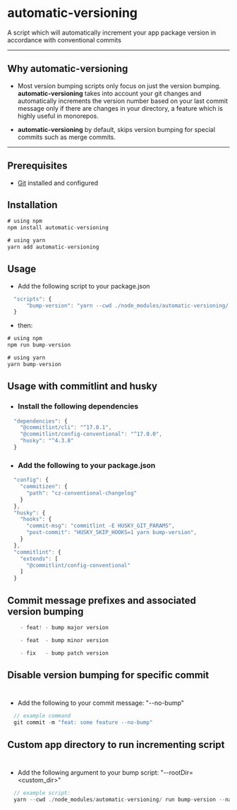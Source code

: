 # automatic-versioning

A script which will automatically increment your app package version in accordance with conventional commits

---
## Why automatic-versioning

- Most version bumping scripts only focus on just the version bumping. **automatic-versioning** takes into account your git changes and automatically increments the version number based on your last commit message only if there are changes in your directory, a feature which is highly useful in monorepos.

- **automatic-versioning** by default, skips version bumping for special commits such as merge commits.

---

## Prerequisites
- [Git](https://git-scm.com/) installed and configured

## Installation

```js
# using npm
npm install automatic-versioning

# using yarn
yarn add automatic-versioning
```

## Usage

- Add the following script to your package.json<br/>
```js
  "scripts": {
      "bump-version": "yarn --cwd ./node_modules/automatic-versioning/ run bump-version --name=<package_name>"
  } 
```
- then:

```js
# using npm
npm run bump-version

# using yarn
yarn bump-version
```

## Usage with commitlint and husky<br/>

- ### Install the following dependencies
```js
  "dependencies": {
    "@commitlint/cli": "^17.0.1",
    "@commitlint/config-conventional": "^17.0.0",
    "husky": "^4.3.8"
  }
```

- ### Add the following to your package.json<br/>
```js
  "config": {
    "commitizen": {
      "path": "cz-conventional-changelog"
    }
  },
  "husky": {
    "hooks": {
      "commit-msg": "commitlint -E HUSKY_GIT_PARAMS",
      "post-commit": "HUSKY_SKIP_HOOKS=1 yarn bump-version",
    }
  },
  "commitlint": {
    "extends": [
      "@commitlint/config-conventional"
    ]
  }
```

## Commit message prefixes and associated version bumping

  ```js
      - feat! - bump major version
  ```
  ```js
      - feat  - bump minor version
  ```
  ```js
      - fix   - bump patch version
  ```

## Disable version bumping for specific commit<br/><br/>

- Add the following to your commit message: "--no-bump"<br/>
```js
  // example command
  git commit -m "feat: some feature --no-bump"
```

## Custom app directory to run incrementing script<br/><br/>

- Add the following argument to your bump script: "--rootDir=<custom_dir>"<br/>
```js
  // example script:
  yarn --cwd ./node_modules/automatic-versioning/ run bump-version --name=<package_name> --rootDir=<custom_dir>
```